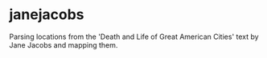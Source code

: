 # janejacobs
Parsing locations from the 'Death and Life of Great American Cities' text by Jane Jacobs and mapping them.
